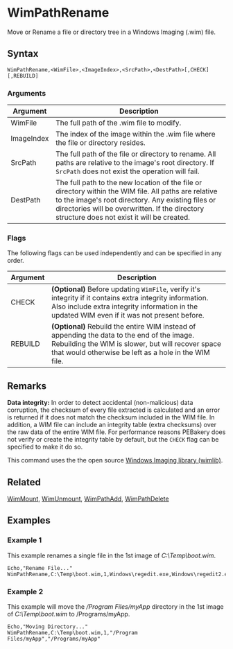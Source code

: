 # WimPathRename

Move or Rename a file or directory tree in a Windows Imaging (.wim) file.

## Syntax

```pebakery
WimPathRename,<WimFile>,<ImageIndex>,<SrcPath>,<DestPath>[,CHECK][,REBUILD]
```

### Arguments

| Argument | Description |
| --- | --- |
| WimFile | The full path of the .wim file to modify. |
| ImageIndex | The index of the image within the .wim file where the file or directory resides. |
| SrcPath |  The full path of the file or directory to rename. All paths are relative to the image's root directory. If `SrcPath` does not exist the operation will fail. |
| DestPath | The full path to the new location of the file or directory within the WIM file. All paths are relative to the image's root directory. Any existing files or directories will be overwritten. If the directory structure does not exist it will be created. |

### Flags

The following flags can be used independently and can be specified in any order.

| Argument | Description |
| --- | --- |
| CHECK | **(Optional)** Before updating `WimFile`, verify it's integrity if it contains extra integrity information. Also include extra integrity information in the updated WIM even if it was not present before. |
| REBUILD | **(Optional)** Rebuild the entire WIM instead of appending the data to the end of the image. Rebuilding the WIM is slower, but will recover space that would otherwise be left as a hole in the WIM file. |

## Remarks

**Data integrity:** In order to detect accidental (non-malicious) data corruption, the checksum of every file extracted is calculated and an error is returned if it does not match the checksum included in the WIM file. In addition, a WIM file can include an integrity table (extra checksums) over the raw data of the entire WIM file. For performance reasons PEBakery does not verify or create the integrity table by default, but the `CHECK` flag can be specified to make it do so.

This command uses the the open source [Windows Imaging library (wimlib)](https://wimlib.net/).

## Related

[WimMount](./WimMount.md), [WimUnmount](./WimUnmount.md), [WimPathAdd](./WimPathAdd.md), [WimPathDelete](./WimPathDelete.md)

## Examples

### Example 1

This example renames a single file in the 1st image of *C:\Temp\boot.wim*.

```pebakery
Echo,"Rename File..."
WimPathRename,C:\Temp\boot.wim,1,Windows\regedit.exe,Windows\regedit2.exe
```

### Example 2

This example will move the */Program Files/myApp* directory in the 1st image of *C:\Temp\boot.wim* to /Programs/myApp.

```pebakery
Echo,"Moving Directory..."
WimPathRename,C:\Temp\boot.wim,1,"/Program Files/myApp","/Programs/myApp"
```
